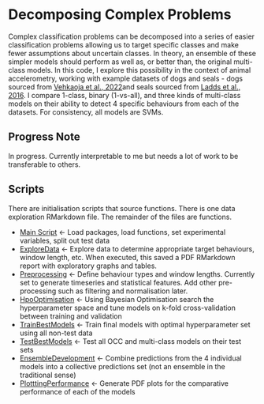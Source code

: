 # Decomposing Complex Problems
Complex classification problems can be decomposed into a series of easier classification problems allowing us to target specific classes and make fewer assumptions about uncertain classes. In theory, an ensemble of these simpler models should perform as well as, or better than, the original multi-class models.
In this code, I explore this possibility in the context of animal accelerometry, working with example datasets of dogs and seals - dogs sourced from [Vehkaoja et al., 2022](https://www.sciencedirect.com/science/article/pii/S2352340922000348)and seals sourced from [Ladds et al., 2016](https://journals.plos.org/plosone/article?id=10.1371/journal.pone.0166898).
I compare 1-class, binary (1-vs-all), and three kinds of multi-class models on their ability to detect 4 specific behaviours from each of the datasets. For consistency, all models are SVMs.

## Progress Note
In progress. Currently interpretable to me but needs a lot of work to be transferable to others.

## Scripts
There are initialisation scripts that source functions. There is one data exploration RMarkdown file. The remainder of the files are functions.
* [Main Script](https://github.com/OakAlice/AnomalyDetection/blob/main/Scripts/MainScript.R) <- Load packages, load functions, set experimental variables, split out test data
* [ExploreData](https://github.com/OakAlice/AnomalyDetection/blob/main/Scripts/ExploreData.Rmd) <- Explore data to determine appropriate target behaviours, window length, etc. When executed, this saved a PDF RMarkdown report with exploratory graphs and tables.
* [Preprocessing](https://github.com/OakAlice/AnomalyDetection/blob/main/Scripts/Preprocessing.R) <- Define behaviour types and window lengths. Currently set to generate timeseries and statistical features. Add other pre-processing such as filtering and normalisation later.
* [HpoOptimisation](https://github.com/OakAlice/AnomalyDetection/blob/main/Scripts/HpoOptimisation.R) <- Using Bayesian Optimisation search the hyperparameter space and tune models on k-fold cross-validation between training and validation
* [TrainBestModels](https://github.com/OakAlice/AnomalyDetection/blob/main/Scripts/TrainBestModels.R) <- Train final models with optimal hyperparameter set using all non-test data
* [TestBestModels](https://github.com/OakAlice/AnomalyDetection/blob/main/Scripts/TestBestModels.R) <- Test all OCC and multi-class models on their test sets
* [EnsembleDevelopment](https://github.com/OakAlice/AnomalyDetection/blob/main/Scripts/EnsembleDevelopment.R) <- Combine predictions from the 4 individual models into a collective predictions set (not an ensemble in the traditional sense)
* [PlotttingPerformance](https://github.com/OakAlice/AnomalyDetection/blob/main/Scripts/PlottingPerformance.R) <- Generate PDF plots for the comparative performance of each of the models
